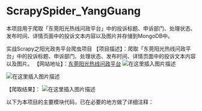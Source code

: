 # ScrapySpider_YangGuang
本项目用于爬取「东莞阳光热线问政平台」中的投诉标题、申诉部门、处理状态、发布时间、详情页面中的投诉文本内容以及图片并存储到MongoDB中。

实战Scrapy之阳光政务平台爬虫项目
【项目描述】：爬取「东莞阳光热线问政平台」中的投诉标题、申诉部门、处理状态、发布时间、详情页面中的投诉文本内容以及图片。
【网站地址】：[东莞阳光热线问政平台](http://wz.sun0769.com/index.php/question/questionType?type=4&page=0)
![在这里插入图片描述](https://img-blog.csdnimg.cn/20190816223028161.png?x-oss-process=image/watermark,type_ZmFuZ3poZW5naGVpdGk,shadow_10,text_aHR0cHM6Ly9ibG9nLmNzZG4ubmV0L1NMX1dvcmxk,size_16,color_FFFFFF,t_70)

![在这里插入图片描述](https://img-blog.csdnimg.cn/20190816223316312.png?x-oss-process=image/watermark,type_ZmFuZ3poZW5naGVpdGk,shadow_10,text_aHR0cHM6Ly9ibG9nLmNzZG4ubmV0L1NMX1dvcmxk,size_16,color_FFFFFF,t_70)

【爬取结果】：
![在这里插入图片描述](https://img-blog.csdnimg.cn/20190816225817282.png?x-oss-process=image/watermark,type_ZmFuZ3poZW5naGVpdGk,shadow_10,text_aHR0cHM6Ly9ibG9nLmNzZG4ubmV0L1NMX1dvcmxk,size_16,color_FFFFFF,t_70)

以下为本项目的主要模块代码，已在必要的地方做了详细注释：
